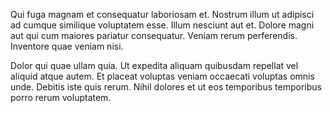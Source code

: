 Qui fuga magnam et consequatur laboriosam et. Nostrum illum ut adipisci ad cumque similique voluptatem esse. Illum nesciunt aut et. Dolore magni aut qui cum maiores pariatur consequatur. Veniam rerum perferendis. Inventore quae veniam nisi.
 Dolor qui quae ullam quia. Ut expedita aliquam quibusdam repellat vel aliquid atque autem. Et placeat voluptas veniam occaecati voluptas omnis unde. Debitis iste quis rerum. Nihil dolores et ut eos temporibus temporibus porro rerum voluptatem.